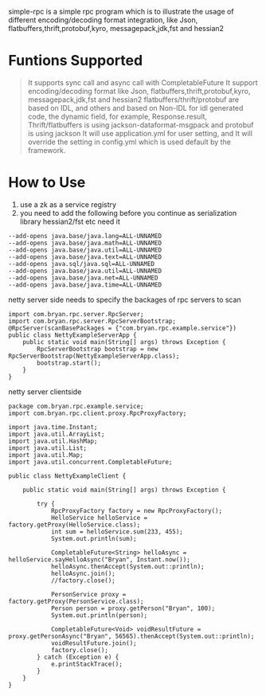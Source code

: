 simple-rpc is a simple rpc program which is to illustrate the usage of different encoding/decoding format integration, like Json, flatbuffers,thrift,protobuf,kyro, messagepack,jdk,fst and hessian2

# Funtions Supported
 > It supports sync call and async call with CompletableFuture
 > It support encoding/decoding format like Json, flatbuffers,thrift,protobuf,kyro, messagepack,jdk,fst and hessian2
 > flatbuffers/thrift/protobuf are based on IDL, and others and based on Non-IDL
 > for idl generated code, the dynamic field, for example, Response.result, Thrift/flatbuffers is using jackson-dataformat-msgpack and protobuf is using jackson
 > It will use application.yml for user setting, and It will override the setting in config.yml which is used default by the framework.
 
# How to Use
1. use a zk as a service registry
2. you need to add the following before you continue as serialization library hessian2/fst etc need it
```
--add-opens java.base/java.lang=ALL-UNNAMED
--add-opens java.base/java.math=ALL-UNNAMED
--add-opens java.base/java.util=ALL-UNNAMED
--add-opens java.base/java.text=ALL-UNNAMED
--add-opens java.sql/java.sql=ALL-UNNAMED 
--add-opens java.base/java.util=ALL-UNNAMED
--add-opens java.base/java.net=ALL-UNNAMED
--add-opens java.base/java.time=ALL-UNNAMED

```
netty server side needs to specify the backages of rpc servers to scan
```
import com.bryan.rpc.server.RpcServer;
import com.bryan.rpc.server.RpcServerBootstrap;
@RpcServer(scanBasePackages = {"com.bryan.rpc.example.service"})
public class NettyExampleServerApp {
    public static void main(String[] args) throws Exception {
        RpcServerBootstrap bootstrap = new RpcServerBootstrap(NettyExampleServerApp.class);
        bootstrap.start();
    }
}
```
netty server clientside
```
package com.bryan.rpc.example.service;
import com.bryan.rpc.client.proxy.RpcProxyFactory;

import java.time.Instant;
import java.util.ArrayList;
import java.util.HashMap;
import java.util.List;
import java.util.Map;
import java.util.concurrent.CompletableFuture;

public class NettyExampleClient {

    public static void main(String[] args) throws Exception {

        try {
            RpcProxyFactory factory = new RpcProxyFactory();
            HelloService helloService = factory.getProxy(HelloService.class);
            int sum = helloService.sum(233, 455);
            System.out.println(sum);
            
            CompletableFuture<String> helloAsync = helloService.sayHelloAsync("Bryan", Instant.now());
            helloAsync.thenAccept(System.out::println);
            helloAsync.join();
            //factory.close();

            PersonService proxy = factory.getProxy(PersonService.class);
            Person person = proxy.getPerson("Bryan", 100);
            System.out.println(person);

            CompletableFuture<Void> voidResultFuture = proxy.getPersonAsync("Bryan", 56565).thenAccept(System.out::println);
            voidResultFuture.join();
            factory.close();
        } catch (Exception e) {
            e.printStackTrace();
        }
    }
}
```
